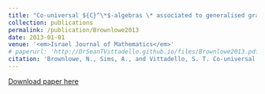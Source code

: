 ```yaml
---
title: "Co-universal ${C}^\*$-algebras \* associated to generalised graphs"
collection: publications
permalink: /publication/Brownlowe2013
date: 2013-01-01
venue: '<em>Israel Journal of Mathematics</em>'
# paperurl: 'http://DrSeanTVittadello.github.io/files/Brownlowe2013.pdf'
citation: 'Brownlowe, N., Sims, A., and Vittadello, S. T. Co-universal ${C}^{\ast}$-algebras associated to generalised graphs. <em>Israel Journal of Mathematics</em>, 2013, <strong>193</strong>, 399-440.'
---
```

[Download paper here](http://DrSeanTVittadello.github.io/files/Brownlowe2013.pdf)

